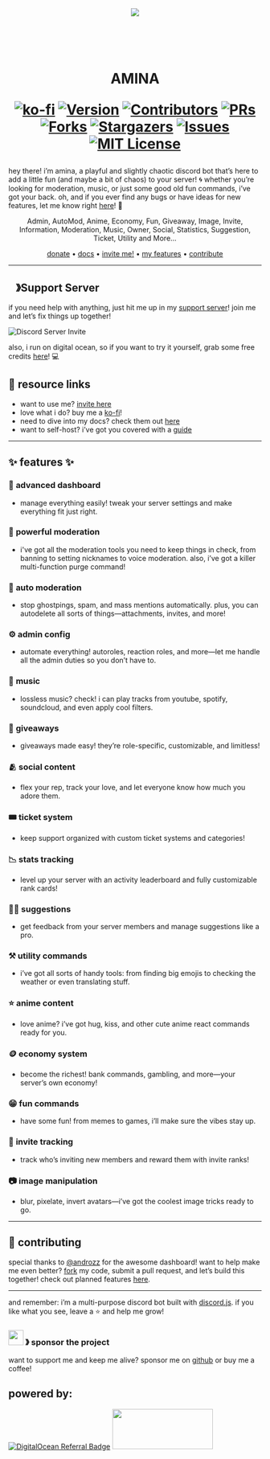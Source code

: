 <center><img src="https://capsule-render.vercel.app/api?type=waving&color=gradient&height=200&section=header&text=Amina&fontSize=80&fontAlignY=35&animation=twinkling&fontColor=gradient" /></center>

<h1 align="center">
  <br>
  <a href="https://github.com/vixshan/amina/.web/src/images/tmpng.png" height="200" alt="AMINA"></a>
  <br>
  AMINA
  <br>

[![ko-fi](https://ko-fi.com/img/githubbutton_sm.svg)](https://ko-fi.com/C0C1PUABU)
[![Version][version-shield]](version-url)
[![Contributors][contributors-shield]][contributors-url]
[![PRs][pr-shield]][pr-url] [![Forks][forks-shield]][forks-url]
[![Stargazers][stars-shield]][stars-url] [![Issues][issues-shield]][issues-url]
[![MIT License][license-shield]][license-url]

</h1>

hey there! i’m amina, a playful and slightly chaotic discord bot that’s here to
add a little fun (and maybe a bit of chaos) to your server! 🌀 whether you’re
looking for moderation, music, or just some good old fun commands, i’ve got your
back. oh, and if you ever find any bugs or have ideas for new features, let me
know right [here](https://github.com/vixshan/amina/issues/new/choose)! 💖

<p align="center">Admin, AutoMod, Anime, Economy, Fun, Giveaway, Image, Invite, Information, Moderation, Music, Owner, Social, Statistics, Suggestion, Ticket, Utility and More...</p>

<p align="center">
  <a href="ko-fi.com/vikshan">donate</a>
  •
  <a href="docs.vikshan.tech">docs</a>
  •
  <a href="https://discord.com/api/oauth2/authorize?client_id=1035629678632915055&scope=bot+applications.commands&permissions=1374891928950">invite me!</a>
  •
  <a href="#-features-">my features</a>
  •
  <a href="#--contributing--">contribute</a>
</p>

---

## <img src="https://cdn.discordapp.com/emojis/1036083490292244493.png" width="15px" height="15px">》Support Server

if you need help with anything, just hit me up in my
[support server](https://discord.gg/uMgS9evnmv)! join me and let’s fix things up
together!

<div class="discord-widget" style={{ textAlign: 'center' }}>
  <img src="https://invidget.switchblade.xyz/uMgS9evnmv" alt="Discord Server Invite" style={{ borderRadius: '8px' }} />
</div>

also, i run on digital ocean, so if you want to try it yourself, grab some free
credits [here](https://m.do.co/c/c5587212fe39)! 💻

## 🔗 resource links

- want to use me?
  [invite here](https://discord.com/oauth2/authorize?client_id=1035629678632915055&permissions=397602323830&scope=bot%20applications.commands)
- love what i do? buy me a [ko-fi](https://ko-fi.com/vikshan)!
- need to dive into my docs? check them out [here](https://docs.vikshan.tech)
- want to self-host? i’ve got you covered with a
  [guide](https://docs.vikshan.tech/installation/installation)

---

## ✨ features ✨

### 📡 **advanced dashboard**

- manage everything easily! tweak your server settings and make everything fit
  just right.

### 🛑 **powerful moderation**

- i've got all the moderation tools you need to keep things in check, from
  banning to setting nicknames to voice moderation. also, i’ve got a killer
  multi-function purge command!

### 🤖 **auto moderation**

- stop ghostpings, spam, and mass mentions automatically. plus, you can
  autodelete all sorts of things—attachments, invites, and more!

### ⚙️ **admin config**

- automate everything! autoroles, reaction roles, and more—let me handle all the
  admin duties so you don’t have to.

### 🎵 **music**

- lossless music? check! i can play tracks from youtube, spotify, soundcloud,
  and even apply cool filters.

### 🎉 **giveaways**

- giveaways made easy! they’re role-specific, customizable, and limitless!

### 🫂 **social content**

- flex your rep, track your love, and let everyone know how much you adore them.

### 🎟 **ticket system**

- keep support organized with custom ticket systems and categories!

### 📉 **stats tracking**

- level up your server with an activity leaderboard and fully customizable rank
  cards!

### 🙋‍♂️ **suggestions**

- get feedback from your server members and manage suggestions like a pro.

### ⚒️ **utility commands**

- i’ve got all sorts of handy tools: from finding big emojis to checking the
  weather or even translating stuff.

### ⭐ **anime content**

- love anime? i’ve got hug, kiss, and other cute anime react commands ready for
  you.

### 🪙 **economy system**

- become the richest! bank commands, gambling, and more—your server’s own
  economy!

### 😁 **fun commands**

- have some fun! from memes to games, i’ll make sure the vibes stay up.

### 📨 **invite tracking**

- track who’s inviting new members and reward them with invite ranks!

### 📷 **image manipulation**

- blur, pixelate, invert avatars—i’ve got the coolest image tricks ready to go.

---

## 🤝 contributing

special thanks to [@androzz](https://github.com/Androz2091/AtlantaBot) for the
awesome dashboard! want to help make me even better?
[fork](https://github.com/vixshan/amina/fork) my code, submit a pull request,
and let’s build this together! check out planned features
[here](https://github.com/vixshan/amina/projects).

---

and remember: i’m a multi-purpose discord bot built with
[discord.js](https://github.com/Discordjs/discordjs). if you like what you see,
leave a ⭐ and help me grow!

### <img src="https://cdn.discordapp.com/emojis/809085860632985630.png" width="30px" height="30px"> 》 sponsor the project

want to support me and keep me alive? sponsor me on
[github](https://github.com/sponsors/vixshan) or buy me a coffee!

<!-- sponsors --><!-- sponsors -->

## powered by:

[![DigitalOcean Referral Badge](https://web-platforms.sfo2.cdn.digitaloceanspaces.com/WWW/Badge%201.svg)](https://www.digitalocean.com/?refcode=c5587212fe39&utm_campaign=Referral_Invite&utm_medium=Referral_Program&utm_source=badge)
<a href="https://www.vultr.com/?ref=9556008-8H"><img src="https://www.vultr.com/media/logo_ondark.svg" width="200" height="80"></a>

[version-shield]:
  https://img.shields.io/github/package-json/v/vixshan/amina?style=for-the-badge
[version-url]: https://github.com/vixshan/amina
[pr-shield]:
  https://img.shields.io/github/issues-pr/vixshan/amina?style=for-the-badge
[pr-url]: https://github.com/vixshan/amina/pulls
[contributors-shield]:
  https://img.shields.io/github/contributors/vixshan/amina.svg?style=for-the-badge
[contributors-url]: https://github.com/vixshan/amina/graphs/contributors
[forks-shield]:
  https://img.shields.io/github/forks/vixshan/amina.svg?style=for-the-badge
[forks-url]: https://github.com/vixshan/amina/network/members
[stars-shield]:
  https://img.shields.io/github/stars/vixshan/amina.svg?style=for-the-badge
[stars-url]: https://github.com/vixshan/amina/stargazers
[issues-shield]:
  https://img.shields.io/github/issues/vixshan/amina.svg?style=for-the-badge
[issues-url]: https://github.com/vixshan/amina/issues
[license-shield]:
  https://img.shields.io/github/license/vixshan/amina.svg?style=for-the-badge
[license-url]: https://github.com/vixshan/amina/blob/master/LICENSE

